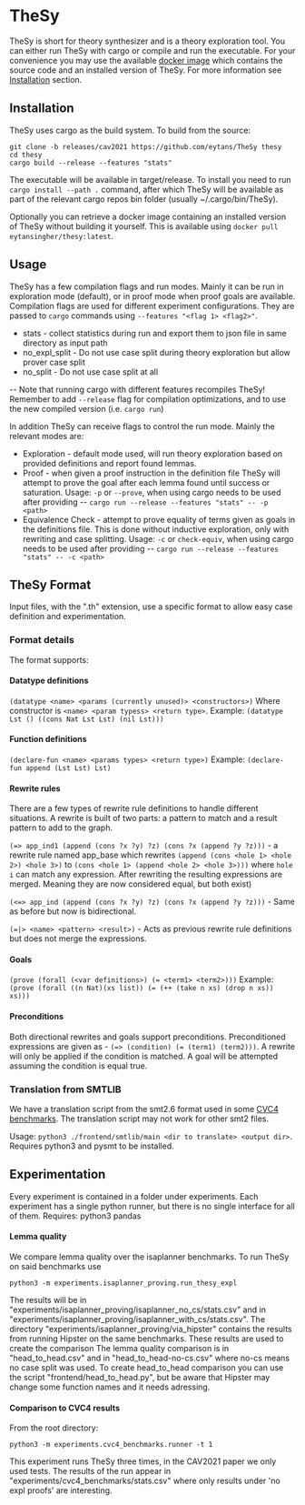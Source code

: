 # TheSy

TheSy is short for theory synthesizer and is a theory exploration tool.
You can either run TheSy with cargo or compile and run the executable.
For your convenience you may use the available [docker image](https://hub.docker.com/r/eytansingher/thesy) which contains 
the source code and an installed version of TheSy. 
For more information see [Installation](#Installation) section.

## Installation

TheSy uses cargo as the build system. 
To build from the source:

    git clone -b releases/cav2021 https://github.com/eytans/TheSy thesy
    cd thesy
    cargo build --release --features "stats"

The executable will be available in target/release.
To install you need to run `cargo install --path .` command, 
after which TheSy will be available as part of the relevant cargo repos bin folder
(usually ~/.cargo/bin/TheSy).

Optionally you can retrieve a docker image containing an installed version of TheSy 
without building it yourself. 
This is available using `docker pull eytansingher/thesy:latest`.

## Usage

TheSy has a few compilation flags and run modes.
Mainly it can be run in exploration mode (default), or in proof mode when proof goals are available.
Compilation flags are used for different experiment configurations. 
They are passed to `cargo` commands using `--features "<flag 1> <flag2>"`.

* stats - collect statistics during run and export them to json file in same directory as input path
* no_expl_split - Do not use case split during theory exploration but allow prover case split
* no_split - Do not use case split at all

--  Note that running cargo with different features recompiles TheSy! 
Remember to add `--release` flag for compilation optimizations, 
and to use the new compiled version (i.e. `cargo run`)    

In addition TheSy can receive flags to control the run mode. 
Mainly the relevant modes are:

* Exploration - default mode used, will run theory exploration based 
  on provided definitions and report found lemmas.
* Proof - when given a proof instruction in the definition file TheSy will 
  attempt to prove the goal after each lemma found until success or saturation.
  Usage: `-p` or `--prove`, when using cargo needs to be used after providing -- 
  `cargo run --release --features "stats" -- -p <path>`
* Equivalence Check - attempt to prove equality of terms given as goals in the definitions file.
  This is done without inductive exploration, only with rewriting and case splitting.
  Usage: `-c` or `check-equiv`, when using cargo needs to be used after providing --
  `cargo run --release --features "stats" -- -c <path>`
  
## TheSy Format
Input files, with the ".th" extension, use a specific format
to allow easy case definition and experimentation.

### Format details 
The format supports: 

#### Datatype definitions
`(datatype <name> <params (currently unused)> <constructors>)`
Where constructor is `<name> <param typess> <return type>`.
Example: `(datatype Lst () ((cons Nat Lst Lst) (nil Lst)))`

#### Function definitions
`(declare-fun <name> <params types> <return type>)`
Example: `(declare-fun append (Lst Lst) Lst)`

#### Rewrite rules
There are a few types of rewrite rule definitions to handle different situations.
A rewrite is built of two parts: 
a pattern to match and a result pattern to add to the graph.

`(=> app_ind1 (append (cons ?x ?y) ?z) (cons ?x (append ?y ?z)))` - a rewrite rule named app_base which
rewrites `(append (cons <hole 1> <hole 2>) <hole 3>)` to `(cons <hole 1> (append <hole 2> <hole 3>)))` 
where `hole i` can match any expression. 
After rewriting the resulting expressions are merged. 
Meaning they are now considered equal, but both exist)

`(<=> app_ind (append (cons ?x ?y) ?z) (cons ?x (append ?y ?z)))` -
Same as before but now is bidirectional.

`(=|> <name> <pattern> <result>)` - 
Acts as previous rewrite rule definitions but does not merge the expressions.

#### Goals
`(prove (forall (<var definitions>) (= <term1> <term2>)))`
Example: `(prove (forall ((n Nat)(xs list)) (= (++ (take n xs) (drop n xs)) xs)))`

#### Preconditions
Both directional rewrites and goals support preconditions. 
Preconditioned expressions are given as - 
`(=> (condition) (= (term1) (term2)))`.
A rewrite will only be applied if the condition is matched.
A goal will be attempted assuming the condition is equal true.

### Translation from SMTLIB
We have a translation script from the smt2.6 format used in 
some [CVC4 benchmarks](http://lara.epfl.ch/~reynolds/VMCAI2015-ind/).
The translation script may not work for other smt2 files.

Usage: `python3 ./frontend/smtlib/main <dir to translate> <output dir>`.
Requires python3 and pysmt to be installed.

## Experimentation
Every experiment is contained in a folder under experiments.
Each experiment has a single python runner, 
but there is no single interface for all of them.
Requires: python3 pandas 

#### Lemma quality
We compare lemma quality over the isaplanner benchmarks.
To run TheSy on said benchmarks use 
```
python3 -m experiments.isaplanner_proving.run_thesy_expl
```
The results will be in 
"experiments/isaplanner_proving/isaplanner_no_cs/stats.csv" 
and in "experiments/isaplanner_proving/isaplanner_with_cs/stats.csv".
The directory "experiments/isaplanner_proving/via_hipster"
contains the results from running Hipster on the same benchmarks.
These results are used to create the comparison
The lemma quality comparison is in "head_to_head.csv" and in "head_to_head-no-cs.csv"
where no-cs means no case split was used.
To create head_to_head comparison you can use the script
"frontend/head_to_head.py", but be aware that Hipster may change some function names and it needs adressing.

#### Comparison to CVC4 results
From the root directory: 
```
python3 -m experiments.cvc4_benchmarks.runner -t 1
```
This experiment runs TheSy three times, in the CAV2021 paper we only used tests.
The results of the run appear in "experiments/cvc4_benchmarks/stats.csv" where only results under 'no expl proofs' are interesting.

